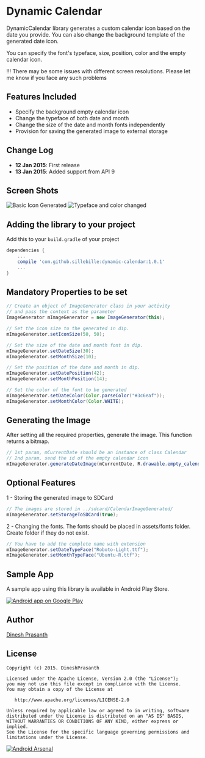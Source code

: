 Dynamic Calendar
================

DynamicCalendar library generates a custom calendar icon based on the date you provide. You can also change the background template of the generated date icon.

You can specify the font's typeface, size, position, color and the empty calendar icon.

!!! There may be some issues with different screen resolutions. Please let me know if you face any such problems

Features Included
-----------------
- Specify the background empty calendar icon
- Change the typeface of both date and month 
- Change the size of the date and month fonts independently
- Provision for saving the generated image to external storage

Change Log
----------
- **12 Jan 2015**: First release
- **13 Jan 2015**: Added support from API 9

Screen Shots
------------
![Basic Icon Generated][1]
![Typeface and color changed][2]

Adding the library to your project
----------------------------------
Add this to your `build.gradle` of your project

```groovy
dependencies {
    ...
    compile 'com.github.sillebille:dynamic-calendar:1.0.1'
    ...
}
```
    

## Mandatory Properties to be set

```java
// Create an object of ImageGenerator class in your activity
// and pass the context as the parameter
ImageGenerator mImageGenerator = new ImageGenerator(this);

// Set the icon size to the generated in dip. 
mImageGenerator.setIconSize(50, 50);

// Set the size of the date and month font in dip.
mImageGenerator.setDateSize(30);
mImageGenerator.setMonthSize(10);

// Set the position of the date and month in dip.
mImageGenerator.setDatePosition(42);
mImageGenerator.setMonthPosition(14);

// Set the color of the font to be generated
mImageGenerator.setDateColor(Color.parseColor("#3c6eaf"));
mImageGenerator.setMonthColor(Color.WHITE);
```

## Generating the Image
After setting all the required properties, generate the image. This function returns a bitmap.

```java
// 1st param, mCurrentDate should be an instance of class Calendar
// 2nd param, send the id of the empty calendar icon
mImageGenerator.generateDateImage(mCurrentDate, R.drawable.empty_calendar);
```

## Optional Features
1 - Storing the generated image to SDCard

```java
// The images are stored in ../sdcard/CalendarImageGenerated/
mImageGenerator.setStorageToSDCard(true);
```

2 - Changing the fonts.
The fonts should be placed in assets/fonts folder. Create folder if they do not exist.

```java
// You have to add the complete name with extension
mImageGenerator.setDateTypeFace("Roboto-Light.ttf");
mImageGenerator.setMonthTypeFace("Ubuntu-R.ttf");
```

Sample App
----------
A sample app using this library is available in Android Play Store.

<a href="http://goo.gl/ddpZny">
  <img alt="Android app on Google Play"
       src="https://developer.android.com/images/brand/en_app_rgb_wo_60.png" />
</a>

Author
------
[Dinesh Prasanth](https://github.com/SilleBille)

License
-------

    Copyright (c) 2015. DineshPrasanth

    Licensed under the Apache License, Version 2.0 (the "License");
    you may not use this file except in compliance with the License.
    You may obtain a copy of the License at

       http://www.apache.org/licenses/LICENSE-2.0

    Unless required by applicable law or agreed to in writing, software
    distributed under the License is distributed on an "AS IS" BASIS,
    WITHOUT WARRANTIES OR CONDITIONS OF ANY KIND, either express or implied.
    See the License for the specific language governing permissions and
    limitations under the License.

[![Android Arsenal](https://img.shields.io/badge/Android%20Arsenal-Dynamic%20Calendar-brightgreen.svg?style=flat)](https://android-arsenal.com/details/1/1366)

 [1]: https://raw.github.com/SilleBille/DynamicCalendar/master/sample-images/BasicActivity.png
 [2]: https://raw.github.com/SilleBille/DynamicCalendar/master/sample-images/TypeFaceActivity.png
